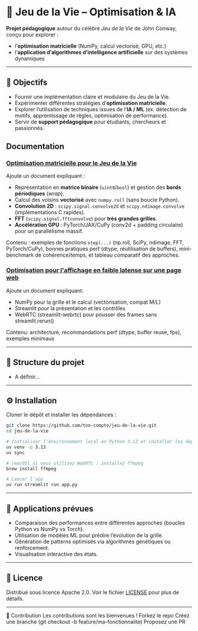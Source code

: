 # 🧬 Jeu de la Vie – Optimisation & IA

**Projet pédagogique** autour du célèbre *Jeu de la Vie* de John Conway, conçu pour explorer :  
- l’**optimisation matricielle** (NumPy, calcul vectorisé, GPU, etc.)  
- l’**application d’algorithmes d’intelligence artificielle** sur des systèmes dynamiques  

---

## 🚀 Objectifs

- Fournir une implémentation claire et modulaire du Jeu de la Vie.  
- Expérimenter différentes stratégies d’**optimisation matricielle**.  
- Explorer l’utilisation de techniques issues de l’**IA / ML** (ex. détection de motifs, apprentissage de règles, optimisation de performance).  
- Servir de **support pédagogique** pour étudiants, chercheurs et passionnés.  

## Documentation

### [Optimisation matricielle pour le Jeu de la Vie](./optimisation_matricielle.md)
Ajoute un document expliquant :
- Représentation en **matrice binaire** (`uint8`/`bool`) et gestion des **bords périodiques** (*wrap*).
- Calcul des voisins **vectorisé** avec `numpy.roll` (sans boucle Python).
- **Convolution 2D** : `scipy.signal.convolve2d` et `scipy.ndimage.convolve` (implémentations C rapides).
- **FFT** (`scipy.signal.fftconvolve`) pour **très grandes grilles**.
- **Accélération GPU** : PyTorch/JAX/CuPy (conv2d + padding circulaire) pour un parallélisme massif.

Contenu : exemples de fonctions `step(...)` (np.roll, SciPy, ndimage, FFT, PyTorch/CuPy), bonnes pratiques perf (dtype, réutilisation de buffers), mini-benchmark de cohérence/temps, et tableau comparatif des approches.


### [Optimisation pour l'affichage en faible latense sur une page web](./optimisation_web.md)
Ajoute un document expliquant:
- NumPy pour la grille et le calcul (vectorisation, compat M/L)
- Streamlit pour la présentation et les contrôles
- WebRTC (streamlit-webrtc) pour pousser des frames sans streamlit.rerun()

Contenu: architecture, recommandations perf (dtype, buffer reuse, fps), exemples minimaux

---

## 📂 Structure du projet

- A définir...

---

## ⚙️ Installation

Cloner le dépôt et installer les dépendances :

```bash
git clone https://github.com/ton-compte/jeu-de-la-vie.git
cd jeu-de-la-vie

# Initialiser l'environnement local en Python 3.13 et installer les deps
uv venv -p 3.13
uv sync

# (macOS) si vous utilisez WebRTC : installez ffmpeg
brew install ffmpeg

# Lancer l'app
uv run streamlit run app.py
```

---

## 🧪 Applications prévues

 - Comparaison des performances entre différentes approches (boucles Python vs NumPy vs Torch).
 - Utilisation de modèles ML pour prédire l’évolution de la grille.
 - Génération de patterns optimisés via algorithmes génétiques ou renforcement.
 - Visualisation interactive des états.

---

## 📜 Licence
Distribué sous licence Apache 2.0.
Voir le fichier [LICENSE](./LICENSE) pour plus de détails.

---

🤝 Contribution
Les contributions sont les bienvenues !
Forkez le repo
Créez une branche (git checkout -b feature/ma-fonctionnalite)
Proposez une PR
